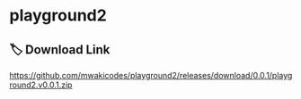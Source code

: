 # playground2
 
## 🏷️ Download Link 

https://github.com/mwakicodes/playground2/releases/download/0.0.1/playground2.v0.0.1.zip 
